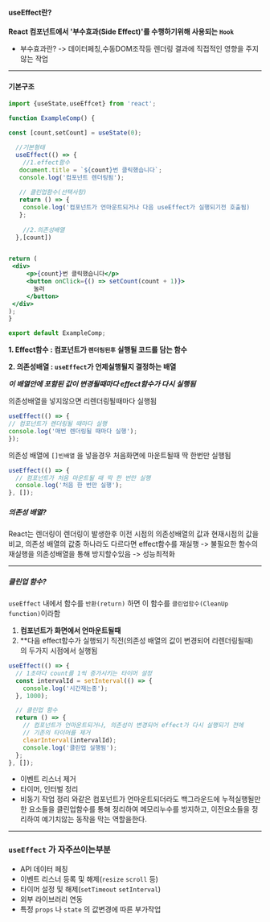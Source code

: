 

#### useEffect란?

**React 컴포넌트에서 '부수효과(Side Effect)'를 수행하기위해 사용되는 `Hook`**

- 부수효과란?
  -> 데이터페칭,수동DOM조작등 렌더링 결과에 직접적인 영향을 주지않는 작업

---

#### 기본구조

```jsx
import {useState,useEffcet} from 'react';

function ExampleComp() {

const [count,setCount] = useState(0);

  //기본형태
  useEffect(() => {
    //1.effect함수
   document.title = `${count}번 클릭했습니다`;
   console.log('컴포넌트 렌더링됨');
  
   // 클린업함수(선택사항) 
   return () => {
    console.log('컴포넌트가 언마운트되거나 다음 useEffect가 실행되기전 호출됨)
   };
  
    //2.의존성배열
  },[count])


return (
 <div>
	 <p>{count}번 클릭했습니다</p>
	 <button onClick={() => setCount(count + 1)}>
	   눌러
	 </button>
 </div>
);
}

export default ExampleComp;
```

**1. Effect함수 : 컴포넌트가 `렌더링된후` 실행될 코드를 담는 함수**

**2. 의존성배열 : `useEffect`가 언제실행될지 결정하는 배열**

 ***이 배열안에 포함된 값이 변경될때마다 effect함수가 다시 실행됨***
   
 의존성배열을 넣지않으면 리렌더링될때마다 실행됨
   ``` jsx
   useEffect(() => {
  // 컴포넌트가 렌더링될 때마다 실행
  console.log('매번 렌더링될 때마다 실행');
});
   ```
   
의존성 배열에 `[]빈배열` 을 넣을경우 처음화면에 마운트될때 딱 한번만 실행됨

```jsx
useEffect(() => {
  // 컴포넌트가 처음 마운트될 때 딱 한 번만 실행
  console.log('처음 한 번만 실행');
}, []);
```
   
##### 의존성 배열?

React는 렌더링이 렌더링이 발생한후 이전 시점의 의존성배열의 값과 현재시점의 값을 비교,
의존성 배열의 값중 하나라도 다르다면 effect함수를 재실행
-> 불필요한 함수의 재실행을 의존성배열을 통해 방지할수있음 -> 성능최적화

---
##### 클린업 함수?

`useEffect` 내에서 함수를 `반환(return)` 하면 이 함수를 `클린업함수(CleanUp function)`이라함

1. **컴포넌트가 화면에서 언마운트될때**
2. **다음 effect함수가 실행되기 직전(의존성 배열의 값이 변경되어 리렌더링될때)
  의 두가지 시점에서 실행됨

```jsx
useEffect(() => {
  // 1초마다 count를 1씩 증가시키는 타이머 설정
  const intervalId = setInterval(() => {
    console.log('시간재는중');
  }, 1000);

  // 클린업 함수
  return () => {
    // 컴포넌트가 언마운트되거나, 의존성이 변경되어 effect가 다시 실행되기 전에
    // 기존의 타이머를 제거
    clearInterval(intervalId);
    console.log('클린업 실행됨');
  };
}, []); 
```

 - 이벤트 리스너 제거
 - 타이머, 인터벌 정리
 - 비동기 작업 정리
   와같은 컴포넌트가 언마운트되더라도 백그라운드에 누적실행될만한 요소들을
   클린업함수를 통해 정리하여 메모리누수를 방지하고,
   이전요소들을 정리하여 예기치않는 동작을 막는 역할을한다.

---

### `useEffect` 가 자주쓰이는부분

- API 데이터 페칭
- 이벤트 리스너 등록 및 해제(`resize` `scroll` 등)
- 타이머 설정 및 해제(`setTimeout` `setInterval`)
- 외부 라이브러리 연동
- 특정 `props` 나 `state` 의 값변경에 따른 부가작업


